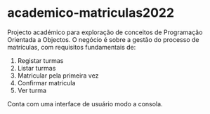 # academico-matriculas2022
Projecto académico para exploração de conceitos de Programação Orientada a Objectos. O negócio é sobre a gestão do processo de matrículas, com requisitos fundamentais de:

1. Registar turmas
2. Listar turmas
3. Matricular pela primeira vez
4. Confirmar matricula
5. Ver turma

Conta com uma interface de usuário modo a consola.
